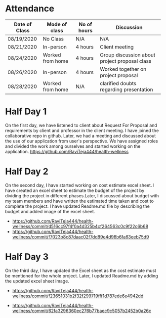 # Attendance

| Date of Class   | Mode of class | No of hours    | Discussion   | 
| --------------- | ------------- | -------------- | ------------ | 
| 08/19/2020      | No Class     |  N/A            | N/A             | 
| 08/21/2020      | In-person    | 4 hours         | Client meeting             | 
| 08/24/2020      | Worked from home | 4 hours     | Group discussion about project proposal class|
| 08/26/2020      | In-person   | 4 hours          | Worked together on project proposal          | 
| 08/28/2020      | Worked from home  | N/A        | clarified doubts regarding presentation      | 




# Half Day 1
On the first day, we have listened to client about Request For Proposal and requirements by client and professor in the client meeting.
I have joined the collaborative repo in github.
Later, we had a meeting and discussed about the use of our application from user's perspective.
We have assigned roles and divided the work among ourselves and started working on the application.
https://github.com/RaviTeja444/health-wellness


# Half Day 2
On the second day, I have started working on cost estimate excel sheet.
I have created an excel sheet to estimate the budget of the project by dividing the project in different phases.Later, I discussed about budget with my team members and have written the estimated time taken and cost to complete the project. I have updated Readme.md file by describing the budget and added image of the excel sheet.
- https://github.com/RaviTeja444/health-wellness/commit/d516cc97f4f0a4d325b4cf264563c0c9f22c6b68
- https://github.com/RaviTeja444/health-wellness/commit/f7023b8c87daac02f7dd89e4d98b6fa63eeb75d9

# Half Day 3
On the third day, I have updated the Excel sheet as the cost estimate must be mentioned for the whole project. Later, I updated Readme.md by adding the updated excel sheet image. 
- https://github.com/RaviTeja444/health-wellness/commit/f23651031b2f32f299719fff1d787ede6e4942dd

- https://github.com/RaviTeja444/health-wellness/commit/62fa3296360ec276b77baec9c5057b2452b0a26c



